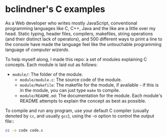 # bclindner's C examples

As a Web developer who writes mostly JavaScript, conventional programming languages like C, C++, Java and the like are a little over my head. Static typing, header files, compilers, makefiles, string operations (and their distinct lack of operators), and 500 different ways to print a line to the console have made the language feel like the untouchable programming language of *computer wizards*.

To help myself along, I made this repo: a set of modules explaining C concepts. Each module is laid out as follows:

* `module/`: The folder of the module.
  * `module/module.c`: The source code of the module.
  * `module/Makefile`: The makefile for the module, if available - if this is in the module, you can just type `make` to compile.
  * `module/README.md`: The documentation for the module. Each module's README attempts to explain the concept as best as possible.

To compile and run any program, use your default C compiler (usually denoted by `cc`, and usually `gcc`), using the -o option to control the output file::

```sh
cc -o code code.c
```
